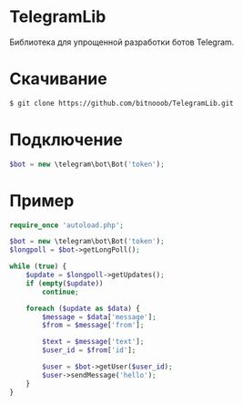 # TelegramLib
Библиотека для упрощенной разработки ботов Telegram.

# Скачивание
```sh
$ git clone https://github.com/bitnooob/TelegramLib.git
```

# Подключение
```php
$bot = new \telegram\bot\Bot('token');
```

# Пример
```php
require_once 'autoload.php';

$bot = new \telegram\bot\Bot('token');
$longpoll = $bot->getLongPoll();

while (true) {
    $update = $longpoll->getUpdates();
    if (empty($update))
        continue;

    foreach ($update as $data) {
        $message = $data['message'];
        $from = $message['from'];

        $text = $message['text'];
        $user_id = $from['id'];

        $user = $bot->getUser($user_id);
        $user->sendMessage('hello');
    }
}
```
